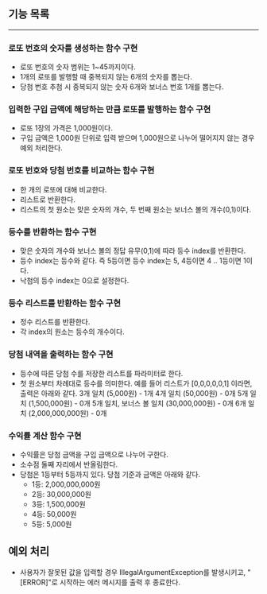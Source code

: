 ## 기능 목록

---

### 로또 번호의 숫자를 생성하는 함수 구현
   - 로또 번호의 숫자 범위는 1~45까지이다.
   - 1개의 로또를 발행할 때 중복되지 않는 6개의 숫자를 뽑는다.
   - 당첨 번호 추첨 시 중복되지 않는 숫자 6개와 보너스 번호 1개를 뽑는다.

### 입력한 구입 금액에 해당하는 만큼 로또를 발행하는 함수 구현
   - 로또 1장의 가격은 1,000원이다.
   - 구입 금액은 1,000원 단위로 입력 받으며 1,000원으로 나누어 떨어지지 않는 경우 예외 처리한다.

### 로또 번호와 당첨 번호를 비교하는 함수 구현
   - 한 개의 로또에 대해 비교한다.
   - 리스트로 반환한다.
   - 리스트의 첫 원소는 맞은 숫자의 개수, 두 번째 원소는 보너스 볼의 개수(0,1)이다.

### 등수를 반환하는 함수 구현
   - 맞은 숫자의 개수와 보너스 볼의 정답 유무(0,1)에 따라 등수 index를 반환한다.
   - 등수 index는 등수와 같다. 즉 5등이면 등수 index는 5, 4등이면 4 .. 1등이면 1이다.
   - 낙첨의 등수 index는 0으로 설정한다.

### 등수 리스트를 반환하는 함수 구현
   - 정수 리스트를 반환한다.
   - 각 index의 원소는 등수의 개수이다.

### 당첨 내역을 출력하는 함수 구현
   - 등수에 따른 당첨 수를 저장한 리스트를 파라미터로 한다.
   - 첫 원소부터 차례대로 등수를 의미한다. 예를 들어 리스트가 [0,0,0,0,0,1] 이라면, 출력은 아래와 같다.
     3개 일치 (5,000원) - 1개
     4개 일치 (50,000원) - 0개
     5개 일치 (1,500,000원) - 0개
     5개 일치, 보너스 볼 일치 (30,000,000원) - 0개
     6개 일치 (2,000,000,000원) - 0개

### 수익률 계산 함수 구현
   - 수익률은 당첨 금액을 구입 금액으로 나누어 구한다.
   - 소수점 둘째 자리에서 반올림한다.
   - 당첨은 1등부터 5등까지 있다. 당첨 기준과 금액은 아래와 같다.
       - 1등: 2,000,000,000원
       - 2등: 30,000,000원
       - 3등: 1,500,000원
       - 4등: 50,000원
       - 5등: 5,000원

## 예외 처리
- 사용자가 잘못된 값을 입력할 경우 IllegalArgumentException를 발생시키고, "[ERROR]"로 시작하는 에러 메시지를 출력 후 종료한다.
